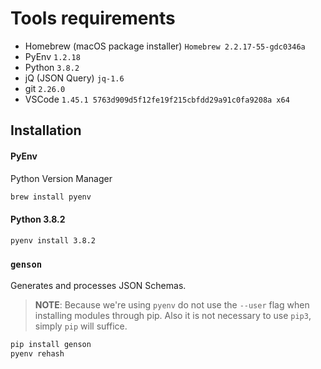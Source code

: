 
# Tools requirements

  * Homebrew (macOS package installer) `Homebrew 2.2.17-55-gdc0346a`
  * PyEnv `1.2.18`
  * Python `3.8.2`
  * jQ (JSON Query) `jq-1.6`
  * git `2.26.0`
  * VSCode `1.45.1 5763d909d5f12fe19f215cbfdd29a91c0fa9208a x64`

## Installation

#### PyEnv

Python Version Manager

```bash
brew install pyenv
```

#### Python 3.8.2

```bash
pyenv install 3.8.2
```

### `genson`

Generates and processes JSON Schemas.

> **NOTE**: Because we're using `pyenv` do not use the `--user` flag when 
> installing modules through pip. Also it is not necessary to use `pip3`, simply
> `pip` will suffice.

```bash
pip install genson
pyenv rehash
```
